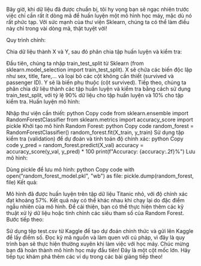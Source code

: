 Bây giờ, khi dữ liệu đã được chuẩn bị, tôi hy vọng bạn sẽ ngạc nhiên trước việc chỉ cần rất ít dòng mã để huấn luyện một mô hình học máy, mặc dù nó rất phức tạp. Với sức mạnh của thư viện Sklearn, chúng ta có thể làm điều này chỉ trong vài dòng mã, thật tuyệt vời!

Quy trình chính:

Chia dữ liệu thành X và Y, sau đó phân chia tập huấn luyện và kiểm tra:

Đầu tiên, chúng ta nhập train_test_split từ Sklearn (from sklearn.model_selection import train_test_split).
X sẽ chứa các biến độc lập như sex, title, fare,... và loại bỏ các cột không cần thiết (survived và passenger ID).
Y sẽ là biến phụ thuộc (cột survived).
Tiếp theo, chúng ta phân chia dữ liệu thành các tập huấn luyện và kiểm tra bằng cách sử dụng train_test_split, với tỷ lệ 90% dữ liệu cho tập huấn luyện và 10% cho tập kiểm tra.
Huấn luyện mô hình:

Nhập thư viện cần thiết:
python
Copy code
from sklearn.ensemble import RandomForestClassifier
from sklearn.metrics import accuracy_score
import pickle
Khởi tạo mô hình Random Forest:
python
Copy code
random_forest = RandomForestClassifier()
random_forest.fit(X_train, y_train)
Sử dụng tập kiểm tra (validation) để dự đoán và tính toán độ chính xác:
python
Copy code
y_pred = random_forest.predict(X_val)
accuracy = accuracy_score(y_val, y_pred) * 100
print(f"Accuracy: {accuracy:.2f}%")
Lưu mô hình:

Dùng pickle để lưu mô hình:
python
Copy code
with open("random_forest_model.pkl", "wb") as file:
    pickle.dump(random_forest, file)
Kết quả:

Mô hình đã được huấn luyện trên tập dữ liệu Titanic nhỏ, với độ chính xác đạt khoảng 57%. Kết quả này có thể khác nhau khi chạy lại do đặc điểm ngẫu nhiên của mô hình.
Để cải thiện, bạn có thể thực hiện thêm các kỹ thuật xử lý dữ liệu hoặc tinh chỉnh các siêu tham số của Random Forest.
Bước tiếp theo:

Sử dụng tệp test.csv từ Kaggle để tạo dự đoán chính thức và gửi lên Kaggle để lấy điểm số.
Đọc kỹ mã nguồn và làm quen với cú pháp, vì đây là quy trình bạn sẽ thực hiện thường xuyên khi làm việc với học máy.
Chúc mừng bạn đã hoàn thành mô hình học máy đầu tiên! Đây là một cột mốc lớn. Hãy tiếp tục khám phá thêm các ví dụ trong các bài giảng tiếp theo!